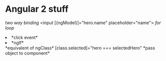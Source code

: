 # Angular 2 stuff

*two way binding*
<input [(ngModel)]="hero.name" placeholder="name">
*for loop*
<li *ngFor="let hero of heroes">
*click event*
<li (click)="onSelect(hero)">
*ngIf*
<div *ngIf="selectedHero">
*equivalent of ngClass*
[class.selected]="hero === selectedHero"
*pass object to component*
<my-hero-detail [hero]="selectedHero"></my-hero-detail>
